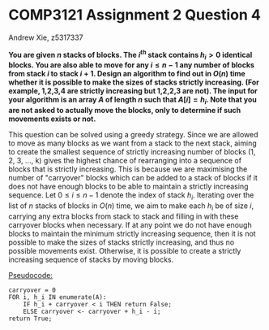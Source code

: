 # COMP3121 Assignment 2 Question 4

Andrew Xie, z5317337

**You are given $n$ stacks of blocks. The $i^{th}$ stack contains $h_i \gt 0$ identical blocks. You are also able to move for any $i \leq n - 1$ any number of blocks from stack $i$ to stack $i+1$. Design an algorithm to find out in $O(n)$ time whether it is possible to make the sizes of stacks strictly increasing. (For example, 1,2,3,4 are strictly increasing but 1,2,2,3 are not). The input for your algorithm is an array $A$ of length $n$ such that $A[i] = h_i$. Note that you are not asked to actually move the blocks, only to determine if such movements exists or not.** 

This question can be solved using a greedy strategy. Since we are allowed to move as many blocks as we want from a stack to the next stack, aiming to create the smallest sequence of strictly increasing number of blocks (1, 2, 3, ..., k) gives the highest chance of rearranging into a sequence of blocks that is strictly increasing. This is because we are maximising the number of "carryover" blocks which can be added to a stack of blocks if it does not have enough blocks to be able to maintain a strictly increasing sequence. Let $0 \leq i \leq n-1$ denote the index of stack $h_i$. Iterating over the list of $n$ stacks of blocks in $O(n)$ time, we aim to make each $h_i$ be of size $i$, carrying any extra blocks from stack to stack and filling in with these carryover blocks when necessary. If at any point we do not have enough blocks to maintain the minimum strictly increasing sequence, then it is not possible to make the sizes of stacks strictly increasing, and thus no possible movements exist. Otherwise, it is possible to create a strictly increasing sequence of stacks by moving blocks.

<u>Pseudocode:</u>

```pseudocode
carryover = 0
FOR i, h_i IN enumerate(A):
	IF h_i + carryover < i THEN return False;
	ELSE carryover <- carryover + h_i - i;
return True;
```

